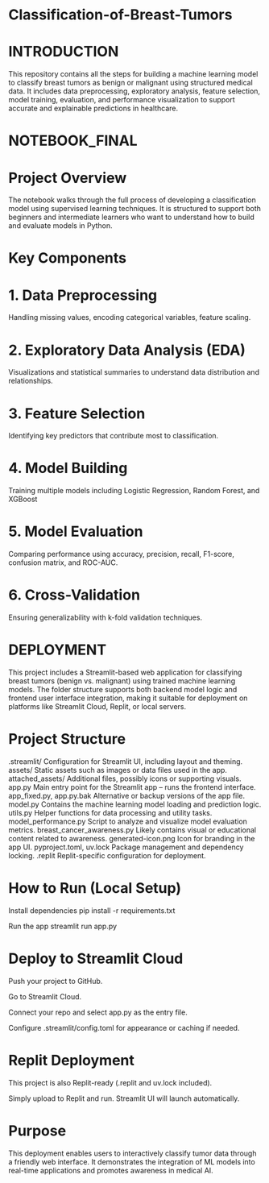 # Classification-of-Breast-Tumors
# INTRODUCTION 
This repository contains all the steps for building a machine learning model to classify breast tumors as benign or malignant using structured medical data. It includes data preprocessing, exploratory analysis, feature selection, model training, evaluation, and performance visualization to support accurate and explainable predictions in healthcare.

# NOTEBOOK_FINAL
# Project Overview
The notebook walks through the full process of developing a classification model using supervised learning techniques. It is structured to support both beginners and intermediate learners who want to understand how to build and evaluate models in Python.

# Key Components
# 1. Data Preprocessing
Handling missing values, encoding categorical variables, feature scaling.

# 2. Exploratory Data Analysis (EDA)
Visualizations and statistical summaries to understand data distribution and relationships.

# 3. Feature Selection
Identifying key predictors that contribute most to classification.

# 4. Model Building
Training multiple models including Logistic Regression, Random Forest, and XGBoost

# 5. Model Evaluation
Comparing performance using accuracy, precision, recall, F1-score, confusion matrix, and ROC-AUC.

# 6. Cross-Validation
Ensuring generalizability with k-fold validation techniques.

# DEPLOYMENT 
This project includes a Streamlit-based web application for classifying breast tumors (benign vs. malignant) using trained machine learning models. The folder structure supports both backend model logic and frontend user interface integration, making it suitable for deployment on platforms like Streamlit Cloud, Replit, or local servers.

# Project Structure
.streamlit/	Configuration for Streamlit UI, including layout and theming.
assets/	Static assets such as images or data files used in the app.
attached_assets/	Additional files, possibly icons or supporting visuals.
app.py	Main entry point for the Streamlit app – runs the frontend interface.
app_fixed.py, app.py.bak	Alternative or backup versions of the app file.
model.py	Contains the machine learning model loading and prediction logic.
utils.py	Helper functions for data processing and utility tasks.
model_performance.py	Script to analyze and visualize model evaluation metrics.
breast_cancer_awareness.py	Likely contains visual or educational content related to awareness.
generated-icon.png	Icon for branding in the app UI.
pyproject.toml, uv.lock	Package management and dependency locking.
.replit	Replit-specific configuration for deployment.

# How to Run (Local Setup)
Install dependencies
pip install -r requirements.txt

Run the app
streamlit run app.py

# Deploy to Streamlit Cloud
Push your project to GitHub.

Go to Streamlit Cloud.

Connect your repo and select app.py as the entry file.

Configure .streamlit/config.toml for appearance or caching if needed.

# Replit Deployment
This project is also Replit-ready (.replit and uv.lock included).

Simply upload to Replit and run. Streamlit UI will launch automatically.

# Purpose
This deployment enables users to interactively classify tumor data through a friendly web interface. It demonstrates the integration of ML models into real-time applications and promotes awareness in medical AI.



